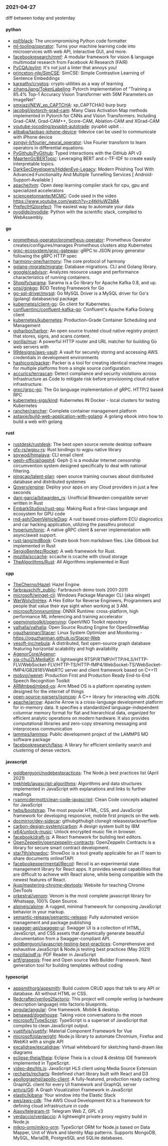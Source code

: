 ### 2021-04-27
diff between today and yesterday

#### python
* [psf/black](https://github.com/psf/black): The uncompromising Python code formatter
* [ml-tooling/opyrator](https://github.com/ml-tooling/opyrator):  Turns your machine learning code into microservices with web API, interactive GUI, and more.
* [facebookresearch/mmf](https://github.com/facebookresearch/mmf): A modular framework for vision & language multimodal research from Facebook AI Research (FAIR)
* [PyCQA/pylint](https://github.com/PyCQA/pylint): It's not just a linter that annoys you!
* [princeton-nlp/SimCSE](https://github.com/princeton-nlp/SimCSE): SimCSE: Simple Contrastive Learning of Sentence Embeddings
* [karpathy/cryptos](https://github.com/karpathy/cryptos): crypto utilities as a way of learning
* [zihangJiang/TokenLabeling](https://github.com/zihangJiang/TokenLabeling): Pytorch implementation of "Training a 85.4% Top-1 Accuracy Vision Transformer with 56M Parameters on ImageNet"
* [smxiazi/NEW_xp_CAPTCHA](https://github.com/smxiazi/NEW_xp_CAPTCHA): xp_CAPTCHA() burp   burp
* [jacobgil/pytorch-grad-cam](https://github.com/jacobgil/pytorch-grad-cam): Many Class Activation Map methods implemented in Pytorch for CNNs and Vision Transformers. Including Grad-CAM, Grad-CAM++, Score-CAM, Ablation-CAM and XGrad-CAM
* [youtube-jocoding/pyupbit-autotrade](https://github.com/youtube-jocoding/pyupbit-autotrade): pyupbit   upbit   .         .
* [alibaba/taobao-iphone-device](https://github.com/alibaba/taobao-iphone-device): tidevice can be used to communicate with iPhone device
* [zongyi-li/fourier_neural_operator](https://github.com/zongyi-li/fourier_neural_operator): Use Fourier transform to learn operators in differential equations.
* [PyGithub/PyGithub](https://github.com/PyGithub/PyGithub): Typed interactions with the GitHub API v3
* [MaartenGr/BERTopic](https://github.com/MaartenGr/BERTopic): Leveraging BERT and c-TF-IDF to create easily interpretable topics.
* [DarkSecDevelopers/HiddenEye-Legacy](https://github.com/DarkSecDevelopers/HiddenEye-Legacy): Modern Phishing Tool With Advanced Functionality And Multiple Tunnelling Services [ Android-Support-Available ]
* [apache/tvm](https://github.com/apache/tvm): Open deep learning compiler stack for cpu, gpu and specialized accelerators
* [scienceetonnante/MCMC](https://github.com/scienceetonnante/MCMC): Code used in the video https://www.youtube.com/watch?v=z4tkHuWZbRA
* [PrefectHQ/prefect](https://github.com/PrefectHQ/prefect): The easiest way to automate your data
* [pyodide/pyodide](https://github.com/pyodide/pyodide): Python with the scientific stack, compiled to WebAssembly.

#### go
* [prometheus-operator/prometheus-operator](https://github.com/prometheus-operator/prometheus-operator): Prometheus Operator creates/configures/manages Prometheus clusters atop Kubernetes
* [grpc-ecosystem/grpc-gateway](https://github.com/grpc-ecosystem/grpc-gateway): gRPC to JSON proxy generator following the gRPC HTTP spec
* [harmony-one/harmony](https://github.com/harmony-one/harmony): The core protocol of harmony
* [golang-migrate/migrate](https://github.com/golang-migrate/migrate): Database migrations. CLI and Golang library.
* [google/cadvisor](https://github.com/google/cadvisor): Analyzes resource usage and performance characteristics of running containers.
* [Shopify/sarama](https://github.com/Shopify/sarama): Sarama is a Go library for Apache Kafka 0.8, and up.
* [onsi/ginkgo](https://github.com/onsi/ginkgo): BDD Testing Framework for Go
* [go-sql-driver/mysql](https://github.com/go-sql-driver/mysql): Go MySQL Driver is a MySQL driver for Go's (golang) database/sql package
* [kubernetes/client-go](https://github.com/kubernetes/client-go): Go client for Kubernetes.
* [confluentinc/confluent-kafka-go](https://github.com/confluentinc/confluent-kafka-go): Confluent's Apache Kafka Golang client
* [kubernetes/kubernetes](https://github.com/kubernetes/kubernetes): Production-Grade Container Scheduling and Management
* [goharbor/harbor](https://github.com/goharbor/harbor): An open source trusted cloud native registry project that stores, signs, and scans content.
* [gorilla/mux](https://github.com/gorilla/mux): A powerful HTTP router and URL matcher for building Go web servers with 
* [99designs/aws-vault](https://github.com/99designs/aws-vault): A vault for securely storing and accessing AWS credentials in development environments
* [hashicorp/packer](https://github.com/hashicorp/packer): Packer is a tool for creating identical machine images for multiple platforms from a single source configuration.
* [accurics/terrascan](https://github.com/accurics/terrascan): Detect compliance and security violations across Infrastructure as Code to mitigate risk before provisioning cloud native infrastructure.
* [grpc/grpc-go](https://github.com/grpc/grpc-go): The Go language implementation of gRPC. HTTP/2 based RPC
* [kubernetes-sigs/kind](https://github.com/kubernetes-sigs/kind): Kubernetes IN Docker - local clusters for testing Kubernetes
* [rancher/rancher](https://github.com/rancher/rancher): Complete container management platform
* [astaxie/build-web-application-with-golang](https://github.com/astaxie/build-web-application-with-golang): A golang ebook intro how to build a web with golang

#### rust
* [rustdesk/rustdesk](https://github.com/rustdesk/rustdesk): The best open source remote desktop software
* [gfx-rs/wgpu-rs](https://github.com/gfx-rs/wgpu-rs): Rust bindings to wgpu native library
* [soywod/himalaya](https://github.com/soywod/himalaya):  CLI email client
* [geph-official/geph4](https://github.com/geph-official/geph4): Geph () is a modular Internet censorship circumvention system designed specifically to deal with national filtering.
* [pingcap/talent-plan](https://github.com/pingcap/talent-plan): open source training courses about distributed database and distributed systemes
* [Qovery/engine](https://github.com/Qovery/engine): Deploy your apps on any Cloud providers in just a few seconds
* [dani-garcia/bitwarden_rs](https://github.com/dani-garcia/bitwarden_rs): Unofficial Bitwarden compatible server written in Rust
* [EmbarkStudios/rust-gpu](https://github.com/EmbarkStudios/rust-gpu):  Making Rust a first-class language and ecosystem for GPU code 
* [rnd-ash/OpenVehicleDiag](https://github.com/rnd-ash/OpenVehicleDiag): A rust based cross-platform ECU diagnostics and car hacking application, utilizing the passthru protocol
* [hyperium/tonic](https://github.com/hyperium/tonic): A native gRPC client & server implementation with async/await support.
* [rust-lang/mdBook](https://github.com/rust-lang/mdBook): Create book from markdown files. Like Gitbook but implemented in Rust
* [SergioBenitez/Rocket](https://github.com/SergioBenitez/Rocket): A web framework for Rust.
* [mozilla/sccache](https://github.com/mozilla/sccache): sccache is ccache with cloud storage
* [TheAlgorithms/Rust](https://github.com/TheAlgorithms/Rust): All Algorithms implemented in Rust

#### cpp
* [TheCherno/Hazel](https://github.com/TheCherno/Hazel): Hazel Engine
* [farbrausch/fr_public](https://github.com/farbrausch/fr_public): Farbrausch demo tools 2001-2011
* [microsoft/winget-cli](https://github.com/microsoft/winget-cli): Windows Package Manager CLI (aka winget)
* [WerWolv/ImHex](https://github.com/WerWolv/ImHex): A Hex Editor for Reverse Engineers, Programmers and people that value their eye sight when working at 3 AM.
* [microsoft/onnxruntime](https://github.com/microsoft/onnxruntime): ONNX Runtime: cross-platform, high performance ML inferencing and training accelerator
* [openvinotoolkit/openvino](https://github.com/openvinotoolkit/openvino): OpenVINO Toolkit repository
* [valhalla/valhalla](https://github.com/valhalla/valhalla): Open Source Routing Engine for OpenStreetMap
* [oguzhaninan/Stacer](https://github.com/oguzhaninan/Stacer): Linux System Optimizer and Monitoring - https://oguzhaninan.github.io/Stacer-Web
* [vesoft-inc/nebula](https://github.com/vesoft-inc/nebula): A distributed, fast open-source graph database featuring horizontal scalability and high availability
* [AgenorCore/Agenor](https://github.com/AgenorCore/Agenor): 
* [xia-chu/ZLMediaKit](https://github.com/xia-chu/ZLMediaKit): A lightweight RTSP/RTMP/HTTP/HLS/HTTP-FLV/WebSocket-FLV/HTTP-TS/HTTP-fMP4/WebSocket-TS/WebSocket-fMP4/GB28181/WebRTC server and client framework based on C++11
* [mobvoi/wenet](https://github.com/mobvoi/wenet): Production First and Production Ready End-to-End Speech Recognition Toolkit
* [ARMmbed/mbed-os](https://github.com/ARMmbed/mbed-os): Arm Mbed OS is a platform operating system designed for the internet of things
* [open-source-parsers/jsoncpp](https://github.com/open-source-parsers/jsoncpp): A C++ library for interacting with JSON.
* [apache/arrow](https://github.com/apache/arrow): Apache Arrow is a cross-language development platform for in-memory data. It specifies a standardized language-independent columnar memory format for flat and hierarchical data, organized for efficient analytic operations on modern hardware. It also provides computational libraries and zero-copy streaming messaging and interprocess communication
* [lammps/lammps](https://github.com/lammps/lammps): Public development project of the LAMMPS MD software package
* [facebookresearch/faiss](https://github.com/facebookresearch/faiss): A library for efficient similarity search and clustering of dense vectors.

#### javascript
* [goldbergyoni/nodebestpractices](https://github.com/goldbergyoni/nodebestpractices):  The Node.js best practices list (April 2021)
* [trekhleb/javascript-algorithms](https://github.com/trekhleb/javascript-algorithms):  Algorithms and data structures implemented in JavaScript with explanations and links to further readings
* [ryanmcdermott/clean-code-javascript](https://github.com/ryanmcdermott/clean-code-javascript):  Clean Code concepts adapted for JavaScript
* [twbs/bootstrap](https://github.com/twbs/bootstrap): The most popular HTML, CSS, and JavaScript framework for developing responsive, mobile first projects on the web.
* [docmirror/dev-sidecar](https://github.com/docmirror/dev-sidecar): githubgithubgit clonegit releasestackoverflow
* [carbon-design-system/carbon](https://github.com/carbon-design-system/carbon): A design system built by IBM
* [ix64/unlock-music](https://github.com/ix64/unlock-music): Unlock encrypted music file in browser. 
* [facebook/draft-js](https://github.com/facebook/draft-js): A React framework for building text editors.
* [OpenZeppelin/openzeppelin-contracts](https://github.com/OpenZeppelin/openzeppelin-contracts): OpenZeppelin Contracts is a library for secure smart contract development.
* [star7th/showdoc](https://github.com/star7th/showdoc): ShowDoc is a tool greatly applicable for an IT team to share documents onlineITAPI
* [facebookexperimental/Recoil](https://github.com/facebookexperimental/Recoil): Recoil is an experimental state management library for React apps. It provides several capabilities that are difficult to achieve with React alone, while being compatible with the newest features of React.
* [jkup/mastering-chrome-devtools](https://github.com/jkup/mastering-chrome-devtools):  Website for teaching Chrome DevTools
* [orkestral/venom](https://github.com/orkestral/venom): Venom is the most complete javascript library for Whatsapp, 100% Open Source.
* [alpinejs/alpine](https://github.com/alpinejs/alpine): A rugged, minimal framework for composing JavaScript behavior in your markup.
* [semantic-release/semantic-release](https://github.com/semantic-release/semantic-release):  Fully automated version management and package publishing
* [swagger-api/swagger-ui](https://github.com/swagger-api/swagger-ui): Swagger UI is a collection of HTML, JavaScript, and CSS assets that dynamically generate beautiful documentation from a Swagger-compliant API.
* [goldbergyoni/javascript-testing-best-practices](https://github.com/goldbergyoni/javascript-testing-best-practices):   Comprehensive and exhaustive JavaScript & Node.js testing best practices (May 2021)
* [mozilla/pdf.js](https://github.com/mozilla/pdf.js): PDF Reader in JavaScript
* [artf/grapesjs](https://github.com/artf/grapesjs): Free and Open source Web Builder Framework. Next generation tool for building templates without coding

#### typescript
* [appsmithorg/appsmith](https://github.com/appsmithorg/appsmith): Build custom CRUD apps that talk to any API or database. All without HTML or CSS.
* [Redcrafter/verilog2factorio](https://github.com/Redcrafter/verilog2factorio): This project will compile verilog (a hardware description language) into factorio blueprints.
* [angular/angular](https://github.com/angular/angular): One framework. Mobile & desktop.
* [benawad/dogehouse](https://github.com/benawad/dogehouse): Taking voice conversations to the moon 
* [microsoft/TypeScript](https://github.com/microsoft/TypeScript): TypeScript is a superset of JavaScript that compiles to clean JavaScript output.
* [vuetifyjs/vuetify](https://github.com/vuetifyjs/vuetify):  Material Component Framework for Vue
* [microsoft/playwright](https://github.com/microsoft/playwright): Node.js library to automate Chromium, Firefox and WebKit with a single API
* [excalidraw/excalidraw](https://github.com/excalidraw/excalidraw): Virtual whiteboard for sketching hand-drawn like diagrams
* [eclipse-theia/theia](https://github.com/eclipse-theia/theia): Eclipse Theia is a cloud & desktop IDE framework implemented in TypeScript.
* [video-dev/hls.js](https://github.com/video-dev/hls.js): JavaScript HLS client using Media Source Extension
* [recharts/recharts](https://github.com/recharts/recharts): Redefined chart library built with React and D3
* [apollographql/apollo-client](https://github.com/apollographql/apollo-client):  A fully-featured, production ready caching GraphQL client for every UI framework and GraphQL server
* [antvis/G6](https://github.com/antvis/G6):  A Graph Visualization Framework in JavaScript
* [elastic/kibana](https://github.com/elastic/kibana): Your window into the Elastic Stack
* [aws/aws-cdk](https://github.com/aws/aws-cdk): The AWS Cloud Development Kit is a framework for defining cloud infrastructure in code
* [Ajaxy/telegram-tt](https://github.com/Ajaxy/telegram-tt): Telegram Web Z, GPL v3
* [verdaccio/verdaccio](https://github.com/verdaccio/verdaccio): A lightweight private proxy registry build in Node.js
* [mikro-orm/mikro-orm](https://github.com/mikro-orm/mikro-orm): TypeScript ORM for Node.js based on Data Mapper, Unit of Work and Identity Map patterns. Supports MongoDB, MySQL, MariaDB, PostgreSQL and SQLite databases.
